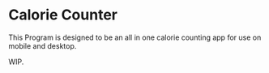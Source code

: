 # Calorie Counter

This Program is designed to be an all in one calorie counting app for use on mobile and desktop.

WIP.

